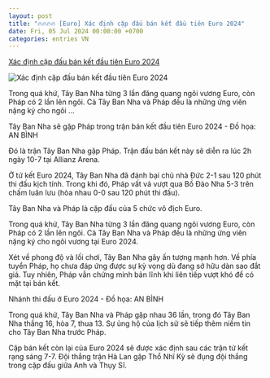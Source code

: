 ```yaml
---
layout: post
title: "🔥🔥🔥🔥 [Euro] Xác định cặp đấu bán kết đầu tiên Euro 2024"
date: Fri, 05 Jul 2024 00:00:00 +0700
categories: entries VN
---
```

[Xác định cặp đấu bán kết đầu tiên Euro 2024](https://tuoitre.vn/xac-dinh-tran-ban-ket-dau-tien-euro-2024-20240706052642044.htm)

![Xác định cặp đấu bán kết đầu tiên Euro 2024](https://cdn1.tuoitre.vn/zoom/600_315/471584752817336320/2024/7/6/2024-07-05t183534z1216954526up1ek751fn72frtrmadp3soccer-euro-esp-ger-report-1720218298925565940621-33-0-1081-2000-crop-1720218313975185823048.jpg)

Trong quá khứ, Tây Ban Nha từng 3 lần đăng quang ngôi vương Euro, còn Pháp có 2 lần lên ngôi. Cả Tây Ban Nha và Pháp đều là những ứng viên nặng ký cho ngôi ...

Tây Ban Nha sẽ gặp Pháp trong trận bán kết đầu tiên Euro 2024 - Đồ họa: AN BÌNH

Đó là trận Tây Ban Nha gặp Pháp. Trận đấu bán kết này sẽ diễn ra lúc 2h ngày 10-7 tại Allianz Arena.

Ở tứ kết Euro 2024, Tây Ban Nha đã đánh bại chủ nhà Đức 2-1 sau 120 phút thi đấu kịch tính. Trong khi đó, Pháp vất vả vượt qua Bồ Đào Nha 5-3 trên chấm luân lưu (hòa nhau 0-0 sau 120 phút thi đấu).

Tây Ban Nha và Pháp là cặp đấu của 5 chức vô địch Euro.

Trong quá khứ, Tây Ban Nha từng 3 lần đăng quang ngôi vương Euro, còn Pháp có 2 lần lên ngôi. Cả Tây Ban Nha và Pháp đều là những ứng viên nặng ký cho ngôi vương tại Euro 2024.

Xét về phong độ và lối chơi, Tây Ban Nha gây ấn tượng mạnh hơn. Về phía tuyển Pháp, họ chưa đáp ứng được sự kỳ vọng dù đang sở hữu dàn sao đắt giá. Tuy nhiên, Pháp vẫn chứng minh bản lĩnh khi liên tiếp vượt khó để có mặt tại bán kết.

Nhánh thi đấu ở Euro 2024 - Đồ họa: AN BÌNH

Trong quá khứ, Tây Ban Nha và Pháp gặp nhau 36 lần, trong đó Tây Ban Nha thắng 16, hòa 7, thua 13. Sự ủng hộ của lịch sử sẽ tiếp thêm niềm tin cho Tây Ban Nha trước Pháp.

Cặp bán kết còn lại của Euro 2024 sẽ được xác định sau các trận tứ kết rạng sáng 7-7. Đội thắng trận Hà Lan gặp Thổ Nhĩ Kỳ sẽ đụng đội thắng trong cặp đấu giữa Anh và Thụy Sĩ.

